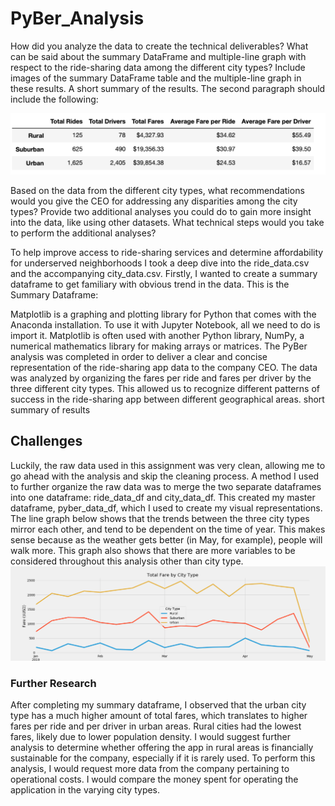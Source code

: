 # PyBer_Analysis

How did you analyze the data to create the technical deliverables?
What can be said about the summary DataFrame and multiple-line graph with respect to the ride-sharing data among the different city types? Include images of the summary DataFrame table and the multiple-line graph in these results.
A short summary of the results.
The second paragraph should include the following:

![](https://github.com/Abigail-Woolf/PyBer_Analysis/blob/master/Analysis_Imgs/Summary_DataFrame.png)

Based on the data from the different city types, what recommendations would you give the CEO for addressing any disparities among the city types?
Provide two additional analyses you could do to gain more insight into the data, like using other datasets.
What technical steps would you take to perform the additional analyses?

To help improve access to ride-sharing services and determine affordability for underserved neighborhoods I took a deep dive into the ride_data.csv and the accompanying city_data.csv. Firstly, I wanted to create a summary dataframe to get familiary with obvious trend in the data. This is the Summary Dataframe:

Matplotlib is a graphing and plotting library for Python that comes with the Anaconda installation. To use it with Jupyter Notebook, all we need to do is import it. Matplotlib is often used with another Python library, NumPy, a numerical mathematics library for making arrays or matrices.
The PyBer analysis was completed in order to deliver a clear and concise representation of the ride-sharing app data to the company CEO. The data was analyzed by organizing the fares per ride and fares per driver by the three different city types. This allowed us to recognize different patterns of success in the ride-sharing app between different geographical areas. 
short summary of results

## Challenges
Luckily, the raw data used in this assignment was very clean, allowing me to go ahead with the analysis and skip the cleaning process. A method I used to further organize the raw data was to merge the two separate dataframes into one dataframe: ride_data_df and city_data_df. This created my master dataframe, pyber_data_df, which I used to create my visual representations. The line graph below shows that the trends between the three city types mirror each other, and tend to be dependent on the time of year. This makes sense because as the weather gets better (in May, for example), people will walk more. This graph also shows that there are more variables to be considered throughout this analysis other than city type.
![](https://github.com/Abigail-Woolf/PyBer_Analysis/blob/master/Analysis_Imgs/Challenge_fare_summary%20copy.png)



### Further Research
After completing my summary dataframe, I observed that the urban city type has a much higher amount of total fares, which translates to higher fares per ride and per driver in urban areas. Rural cities had the lowest fares, likely due to lower population density. I would suggest further analysis to determine whether offering the app in rural areas is financially sustainable for the company, especially if it is rarely used. To perform this analysis, I would request more data from the company pertaining to operational costs. I would compare the money spent for operating the application in the varying city types. 
